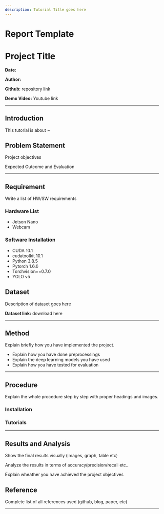 ```yaml
---
description: Tutorial Title goes here
---
```


# Report Template

# Project Title
**Date:**

**Author:**

**Github:** repository link

**Demo Video:** Youtube link

***

## Introduction

This tutorial is about \~

## Problem Statement
Project objectives

Expected Outcome and Evaluation 


---

## Requirement

Write a list of HW/SW requirements

### Hardware List

* Jetson Nano
* Webcam

### Software Installation

* CUDA 10.1
* cudatoolkit 10.1
* Python 3.8.5
* Pytorch 1.6.0
* Torchvision==0.7.0
* YOLO v5

## Dataset

Description of dataset goes here

**Dataset link:** download here

---

## Method
Explain briefly how you have implemented the project. 
* Explain how you have done preprocessings
* Explain the deep learning models you have used
* Explain how you have tested for evaluation

---

## Procedure

Explain the whole procedure step by step with proper headings and images.

### Installation

### Tutorials


---

## Results and Analysis

Show the final results visually (images, graph, table etc)

Analyze the results in terms of accuracy/precision/recall etc..

Explain wheather you have achieved the project objectives


## Reference

Complete list of all references used (github, blog, paper, etc)

***
